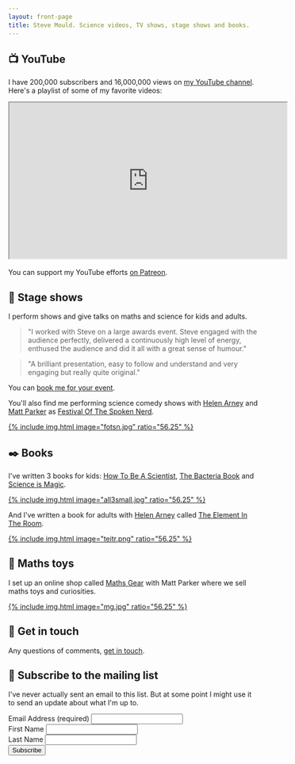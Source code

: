 ```yaml
---
layout: front-page
title: Steve Mould. Science videos, TV shows, stage shows and books.
---
```

## 📺 YouTube

I have <span id="subs">200,000</span> subscribers and <span id="views">16,000,000</span> views on [my YouTube channel](https://www.youtube.com/stevemould). Here's a playlist of some of my favorite videos:

<div class='embed-container'>
	<img style="display: none;" src="/images/youtube-poster-laser.jpg" alt="">
	<iframe width="560" height="315" src='https://www.youtube-nocookie.com/embed/videoseries?list=PLcqX4UMXNKEfOtUdeSVeVHNayUofvk6Vy' allow="accelerometer; autoplay; encrypted-media; gyroscope; picture-in-picture" allowfullscreen></iframe>
</div>

You can support my YouTube efforts [on Patreon](https://www.patreon.com/stevemould).

## 🎤 Stage shows

I perform shows and give talks on maths and science for kids and adults.

> "I worked with Steve on a large awards event. Steve engaged with the audience perfectly, delivered a continuously high level of energy, enthused the audience and did it all with a great sense of humour."

> "A brilliant presentation, easy to follow and understand and very engaging but really quite original."

You can [book me for your event](/contact).

You'll also find me performing science comedy shows with [Helen Arney](http://helenarney.com/) and [Matt Parker](http://standupmaths.com/) as [Festival Of The Spoken Nerd](https://festivalofthespokennerd.com/).

[{% include img.html image="fotsn.jpg" ratio="56.25" %}](https://festivalofthespokennerd.com/)

## ✒️ Books

I've written 3 books for kids: [How To Be A Scientist](https://amzn.to/2Dd0ejn), [The Bacteria Book](https://amzn.to/2yFuort) and [Science is Magic](https://amzn.to/2OVDjzg).

[{% include img.html image="all3small.jpg" ratio="56.25" %}](https://amzn.to/2Oav7Gh)

And I've written a book for adults with [Helen Arney](http://helenarney.com/) called [The Element In The Room](https://amzn.to/2yGRbmM).

[{% include img.html image="teitr.png" ratio="56.25" %}](https://amzn.to/2Oav7Gh)

## 🛒 Maths toys

I set up an online shop called [Maths Gear](https://mathsgear.co.uk) with Matt Parker where we sell maths toys and curiosities.

[{% include img.html image="mg.jpg" ratio="56.25" %}](https://mathsgear.co.uk)

## 📢 Get in touch 

Any questions of comments, [get in touch](/contact).

## 📧 Subscribe to the mailing list

I've never actually sent an email to this list. But at some point I might use it to send an update about what I'm up to.

<div id="mc_embed_signup">
<form action="https://stevemould.us19.list-manage.com/subscribe/post?u=d31ca233221d1166e9ed764a2&amp;id=d7a8e8090c" method="post" id="mc-embedded-subscribe-form" name="mc-embedded-subscribe-form" class="validate" target="_blank" novalidate>
    <div id="mc_embed_signup_scroll">
<div class="mc-field-group">
	<label for="mce-EMAIL">Email Address (required)
</label>
	<input type="email" value="" name="EMAIL" class="required email" id="mce-EMAIL">
</div>
<div class="mc-field-group">
	<label for="mce-FNAME">First Name </label>
	<input type="text" value="" name="FNAME" class="" id="mce-FNAME">
</div>
<div class="mc-field-group">
	<label for="mce-LNAME">Last Name </label>
	<input type="text" value="" name="LNAME" class="" id="mce-LNAME">
</div>
    <div style="position: absolute; left: -5000px;" aria-hidden="true"><input type="text" name="b_d31ca233221d1166e9ed764a2_d7a8e8090c" tabindex="-1" value=""></div>
    <div class="clear"><input type="submit" value="Subscribe" name="subscribe" id="mc-embedded-subscribe" class="jumbo-button"></div>
    </div>
</form>
</div>
